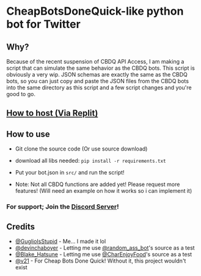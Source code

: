 # CheapBotsDoneQuick-like python bot for Twitter

## Why? 

Because of the recent suspension of CBDQ API Access, I am making a script that can simulate the same behavior as the CBDQ bots. This script is obviously a very wip. JSON schemas are exactly the same as the CBDQ bots, so you can just copy and paste the JSON files from the CBDQ bots into the same directory as this script and a few script changes and you're good to go.

## [How to host (Via Replit)](host.md)

## How to use
- Git clone the source code (Or use source download)
- download all libs needed: `pip install -r requirements.txt`
- Put your bot.json in `src/` and run the script!

- Note: Not all CBDQ functions are added yet! Please request more features! (Will need an example on how it works so i can implement it)

### For support; Join the [Discord Server](https://discord.com/invite/ehY5gMMPW8)!

## Credits
- [@GuglioIsStupid](https://twitter.com/GuglioIs2Stupid) - Me... I made it lol
- [@devinchaboyer](https://twitter.com/devinchaboyer) - Letting me use [@random_ass_bot](https://twitter.com/random_ass_bot)'s source as a test
- [@Blake_Hatsune](https://twitter.com/Blake_Hatsune) - Letting me use [@CharEnjoyFood](https://twitter.com/CharEnjoyFood)'s source as a test
- [@v21](https://twitter.com/v21) - For Cheap Bots Done Quick! Without it, this project wouldn't exist
